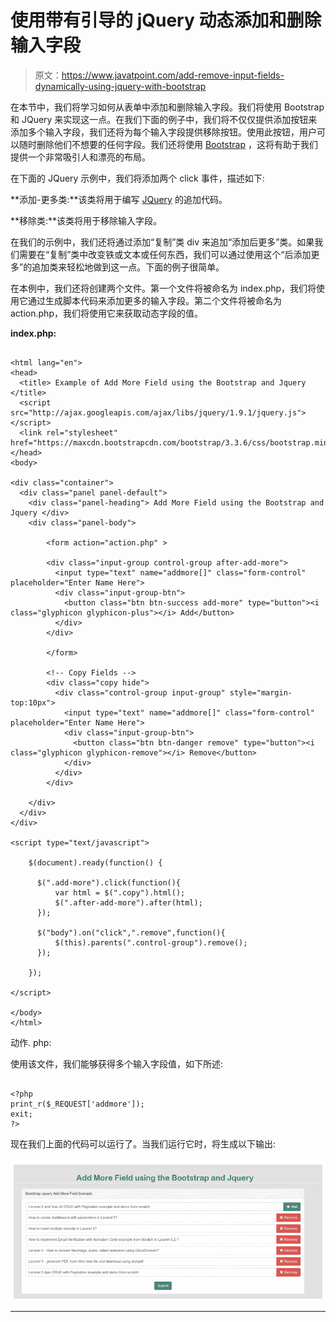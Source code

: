 # 使用带有引导的 jQuery 动态添加和删除输入字段

> 原文：<https://www.javatpoint.com/add-remove-input-fields-dynamically-using-jquery-with-bootstrap>

在本节中，我们将学习如何从表单中添加和删除输入字段。我们将使用 Bootstrap 和 JQuery 来实现这一点。在我们下面的例子中，我们将不仅仅提供添加按钮来添加多个输入字段，我们还将为每个输入字段提供移除按钮。使用此按钮，用户可以随时删除他们不想要的任何字段。我们还将使用 [Bootstrap](https://www.javatpoint.com/bootstrap-tutorial) ，这将有助于我们提供一个非常吸引人和漂亮的布局。

在下面的 JQuery 示例中，我们将添加两个 click 事件，描述如下:

**添加-更多类:**该类将用于编写 [JQuery](https://www.javatpoint.com/jquery-tutorial) 的追加代码。

**移除类:**该类将用于移除输入字段。

在我们的示例中，我们还将通过添加“复制”类 div 来追加“添加后更多”类。如果我们需要在“复制”类中改变铁或文本或任何东西，我们可以通过使用这个“后添加更多”的追加类来轻松地做到这一点。下面的例子很简单。

在本例中，我们还将创建两个文件。第一个文件将被命名为 index.php，我们将使用它通过生成脚本代码来添加更多的输入字段。第二个文件将被命名为 action.php，我们将使用它来获取动态字段的值。

**index.php:**

```

<html lang="en">
<head>
  <title> Example of Add More Field using the Bootstrap and Jquery </title>
  <script src="http://ajax.googleapis.com/ajax/libs/jquery/1.9.1/jquery.js"></script>
  <link rel="stylesheet" href="https://maxcdn.bootstrapcdn.com/bootstrap/3.3.6/css/bootstrap.min.css">
</head>
<body>

<div class="container">
  <div class="panel panel-default">
    <div class="panel-heading"> Add More Field using the Bootstrap and Jquery </div>
    <div class="panel-body">

        <form action="action.php" >

      	<div class="input-group control-group after-add-more">
          <input type="text" name="addmore[]" class="form-control" placeholder="Enter Name Here">
          <div class="input-group-btn"> 
            <button class="btn btn-success add-more" type="button"><i class="glyphicon glyphicon-plus"></i> Add</button>
          </div>
        </div>

        </form>

        <!-- Copy Fields -->
        <div class="copy hide">
          <div class="control-group input-group" style="margin-top:10px">
            <input type="text" name="addmore[]" class="form-control" placeholder="Enter Name Here">
            <div class="input-group-btn"> 
              <button class="btn btn-danger remove" type="button"><i class="glyphicon glyphicon-remove"></i> Remove</button>
            </div>
          </div>
        </div>

    </div>
  </div>
</div>

<script type="text/javascript">

    $(document).ready(function() {

      $(".add-more").click(function(){ 
          var html = $(".copy").html();
          $(".after-add-more").after(html);
      });

      $("body").on("click",".remove",function(){ 
          $(this).parents(".control-group").remove();
      });

    });

</script>

</body>
</html>

```

动作. php:

使用该文件，我们能够获得多个输入字段值，如下所述:

```

<?php
print_r($_REQUEST['addmore']);
exit;
?>

```

现在我们上面的代码可以运行了。当我们运行它时，将生成以下输出:

![Add remove input fields dynamically using jQuery with Bootstrap](img/4212b46ec18d862a90cd9305f8dff940.png)

* * *